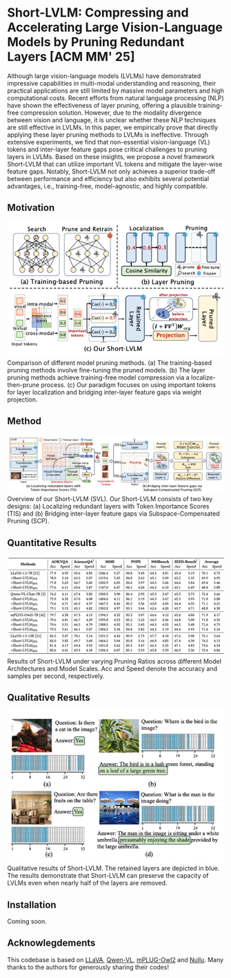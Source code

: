 # Short-LVLM: Compressing and Accelerating Large Vision-Language Models by Pruning Redundant Layers [ACM MM' 25]
Although large vision-language models (LVLMs) have demonstrated impressive capabilities in multi-modal understanding and
reasoning, their practical applications are still limited by massive
model parameters and high computational costs. Recent efforts from
natural language processing (NLP) have shown the effectiveness
of layer pruning, offering a plausible training-free compression
solution. However, due to the modality divergence between vision and language, it is unclear whether these NLP techniques are
still effective in LVLMs. In this paper, we empirically prove that
directly applying these layer pruning methods to LVLMs is ineffective. Through extensive experiments, we find that non-essential
vision-language (VL) tokens and inter-layer feature gaps pose critical challenges to pruning layers in LVLMs. Based on these insights,
we propose a novel framework Short-LVLM that can utilize important VL tokens and mitigate the layer-wise feature gaps. Notably,
Short-LVLM not only achieves a superior trade-off between performance and efficiency but also exhibits several potential advantages,
i.e., training-free, model-agnostic, and highly compatible.

## Motivation
<div align="center">
<img src=images\compare.png>
</div>
 Comparison of different model pruning methods.
(a) The training-based pruning methods involve fine-tuning
the pruned models. (b) The layer pruning methods achieve
training-free model compression via a localize-then-prune
process. (c) Our paradigm focuses on using important tokens
for layer localization and bridging inter-layer feature gaps
via weight projection.

## Method
<div align="center">
<img src=images\method.png>
</div>
Overview of our Short-LVLM (SVL). Our Short-LVLM consists of two key designs: (a) Localizing redundant layers with
Token Importance Scores (TIS) and (b) Bridging inter-layer feature gaps via Subspace-Compensated Pruning (SCP).


## Quantitative Results
<div align="center">
<img src=images\quan.png>
</div>
Results of Short-LVLM under varying Pruning Ratios across different Model Architectures and Model Scales. Acc and
Speed denote the accuracy and samples per second, respectively.

## Qualitative Results
<div align="center">
<img src=images\qual.png>
</div>
 Qualitative results of Short-LVLM. The retained
layers are depicted in blue. The results demonstrate that
Short-LVLM can preserve the capacity of LVLMs even when
nearly half of the layers are removed.

## Installation

Coming soon.

## Acknowlegdements

This codebase is based on [LLaVA](https://github.com/haotian-liu/LLaVA), [Qwen-VL](https://github.com/QwenLM/Qwen-VL), [mPLUG-Owl2]([https://github.com/pkunlp-icler/FastV](https://github.com/X-PLUG/mPLUG-Owl)) and [Nullu](https://github.com/Ziwei-Zheng/Nullu). Many thanks to the authors for generously sharing their codes!
